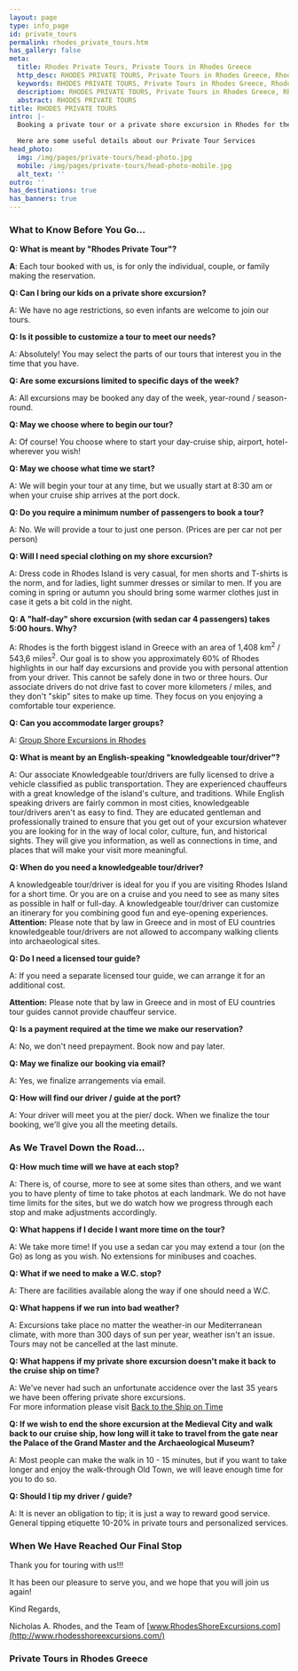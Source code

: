 ```yaml
---
layout: page
type: info_page
id: private_tours
permalink: rhodes_private_tours.htm
has_gallery: false
meta:
  title: Rhodes Private Tours, Private Tours in Rhodes Greece
  http_desc: RHODES PRIVATE TOURS, Private Tours in Rhodes Greece, Rhodes Island Private Tours
  keywords: RHODES PRIVATE TOURS, Private Tours in Rhodes Greece, Rhodes Island Private Tours
  description: RHODES PRIVATE TOURS, Private Tours in Rhodes Greece, Rhodes Island Private Tours
  abstract: RHODES PRIVATE TOURS
title: RHODES PRIVATE TOURS
intro: |-
  Booking a private tour or a private shore excursion in Rhodes for the first time?

  Here are some useful details about our Private Tour Services
head_photo:
  img: /img/pages/private-tours/head-photo.jpg
  mobile: /img/pages/private-tours/head-photo-mobile.jpg
  alt_text: ''
outro: ''
has_destinations: true
has_banners: true
---
```

### What to Know Before You Go...

**Q: What is meant by "Rhodes Private Tour"?**

**A**: Each tour booked with us, is for only the individual, couple, or family making the reservation.

**Q: Can I bring our kids on a private shore excursion?**

A: We have no age restrictions, so even infants are welcome to join our tours.

**Q: Is it possible to customize a tour to meet our needs?**

A: Absolutely! You may select the parts of our tours that interest you in the time that you have.

**Q: Are some excursions limited to specific days of the week?**

A: All excursions may be booked any day of the week, year-round / season-round.

**Q: May we choose where to begin our tour?**

A: Of course! You choose where to start your day-cruise ship, airport, hotel-wherever you wish!

**Q: May we choose what time we start?**

A: We will begin your tour at any time, but we usually start at 8:30 am or when your cruise ship arrives at the port dock.

**Q: Do you require a minimum number of passengers to book a tour?**

A: No. We will provide a tour to just one person. (Prices are per car not per person)

**Q: Will I need special clothing on my shore excursion?**

A: Dress code in Rhodes Island is very casual, for men shorts and T-shirts is the norm, and for ladies, light summer dresses or similar to men. If you are coming in spring or autumn you should bring some warmer clothes just in case it gets a bit cold in the night.

**Q: A "half-day" shore excursion (with sedan car 4 passengers) takes 5:00 hours. Why?**

A: Rhodes is the forth biggest island in Greece with an area of 1,408 km<sup>2</sup> / 543,6 miles<sup>2</sup>. Our goal is to show you approximately 60% of Rhodes highlights in our half day excursions and provide you with personal attention from your driver. This cannot be safely done in two or three hours. Our associate drivers do not drive fast to cover more kilometers / miles, and they don't "skip" sites to make up time. They focus on you enjoying a comfortable tour experience.

**Q: Can you accommodate larger groups?**

A: [Group Shore Excursions in Rhodes](/rhodes-groups-excursions/)

**Q: What is meant by an English-speaking "knowledgeable tour/driver"?**

A: Our associate Knowledgeable tour/drivers are fully licensed to drive a vehicle classified as public transportation. They are experienced chauffeurs with a great knowledge of the island's culture, and traditions. While English speaking drivers are fairly common in most cities, knowledgeable tour/drivers aren't as easy to find. They are educated gentleman and professionally trained to ensure that you get out of your excursion whatever you are looking for in the way of local color, culture, fun, and historical sights. They will give you information, as well as connections in time, and places that will make your visit more meaningful.

**Q: When do you need a knowledgeable tour/driver?**

A knowledgeable tour/driver is ideal for you if you are visiting Rhodes Island for a short time. Or you are on a cruise and you need to see as many sites as possible in half or full-day. A knowledgeable tour/driver can customize an itinerary for you combining good fun and eye-opening experiences.<br>
**Attention:** Please note that by law in Greece and in most of EU countries knowledgeable tour/drivers are not allowed to accompany walking clients into archaeological sites.

**Q: Do I need a licensed tour guide?**

A: If you need a separate licensed tour guide, we can arrange it for an additional cost.

**Attention:** Please note that by law in Greece and in most of EU countries tour guides cannot provide chauffeur service.

**Q: Is a payment required at the time we make our reservation?**

A: No, we don't need prepayment. Book now and pay later.

**Q: May we finalize our booking via email?**

A: Yes, we finalize arrangements via email.

**Q: How will find our driver / guide at the port?**

A: Your driver will meet you at the pier/ dock. When we finalize the tour booking, we'll give you all the meeting details.

### As We Travel Down the Road...

**Q: How much time will we have at each stop?**

A: There is, of course, more to see at some sites than others, and we want you to have plenty of time to take photos at each landmark. We do not have time limits for the sites, but we do watch how we progress through each stop and make adjustments accordingly.

**Q: What happens if I decide I want more time on the tour?**

A: We take more time! If you use a sedan car you may extend a tour (on the Go) as long as you wish. No extensions for minibuses and coaches.

**Q: What if we need to make a W.C. stop?**

A: There are facilities available along the way if one should need a W.C.

**Q: What happens if we run into bad weather?**

A: Excursions take place no matter the weather-in our Mediterranean climate, with more than 300 days of sun per year, weather isn't an issue. Tours may not be cancelled at the last minute.

**Q: What happens if my private shore excursion doesn't make it back to the cruise ship on time?**

A: We've never had such an unfortunate accidence over the last 35 years we have been offering private shore excursions.\
For more information please visit [Back to the Ship on Time](/worry-free/)

**Q: If we wish to end the shore excursion at the Medieval City and walk back to our cruise ship, how long will it take to travel from the gate near the Palace of the Grand Master and the Archaeological Museum?**

A: Most people can make the walk in 10 - 15 minutes, but if you want to take longer and enjoy the walk-through Old Town, we will leave enough time for you to do so.

**Q: Should I tip my driver / guide?**

A: It is never an obligation to tip; it is just a way to reward good service.
<br>General tipping etiquette 10-20% in private tours and personalized services.

### When We Have Reached Our Final Stop

Thank you for touring with us!!!

It has been our pleasure to serve you, and we hope that you will join us again!

Kind Regards,

Nicholas A. Rhodes, and the Team of [www.RhodesShoreExcursions.com](http://www.rhodesshoreexcursions.com/)

### Private Tours in Rhodes Greece